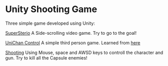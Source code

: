 # Unity Shooting Game
Three simple game developed using Unity:

[SuperSterio](https://singyaowu.github.io/Unity/merioBuilds2/index.html)
A Side-scrolling video game. Try to go to the goal!

[UniChan Control](https://singyaowu.github.io/Unity/UnityChanBuilds/index.html)
A simple third person game. Learned from [here](https://www.youtube.com/watch?v=wdOk5QXYC6Y)

[Shooting](https://singyaowu.github.io/Unity/ShootingBuilds/index.html)
Using Mouse, space and AWSD keys to controll the character and gun. Try to kill all the Capsule enemies!
